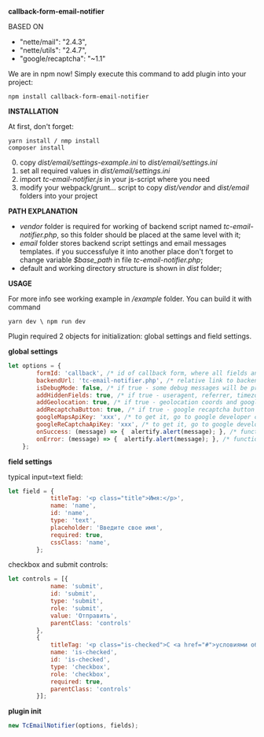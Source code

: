 **callback-form-email-notifier**

BASED ON
* "nette/mail": "2.4.3",
* "nette/utils": "2.4.7",
* "google/recaptcha": "~1.1"

We are in npm now! Simply execute this command to add plugin into your project:
```
npm install callback-form-email-notifier
```

**INSTALLATION**

At first, don't forget:
```
yarn install / nmp install
composer install
```

0. copy *dist/email/settings-example.ini* to *dist/email/settings.ini*
1. set all required values in *dist/email/settings.ini*
2. import  *tc-email-notifier.js* in your js-script where you need
3. modify your webpack/grunt... script to copy *dist/vendor* and *dist/email* folders into your project

**PATH EXPLANATION**
* *vendor* folder is required for working of backend script named *tc-email-notifier.php*, so this folder should be placed at the same level with it;
* *email* folder stores backend script settings and email messages templates. if you successfulye it into another place don't forget to change variable *$base_path* in file *tc-email-notifier.php*;
* default and working directory structure is shown in *dist* folder;


**USAGE**

For more info see working example in */example* folder. You can build it with command 
```
yarn dev \ npm run dev
```

Plugin required 2 objects for initialization: global settings and field settings.

**global settings**
```js
let options = {
		formId: 'callback', /* id of callback form, where all fields and logic will be placed */
		backendUrl: 'tc-email-notifier.php', /* relative link to backend script, that will be executed after submit button pressed */
		isDebugMode: false, /* if true - some debug messages will be printed to console */
		addHiddenFields: true, /* if true - useragent, referrer, timezone, localtime, cookies will be send with all form data  */
		addGeolocation: true, /* if true - geolocation coords and google map will be send with all form data */
		addRecaptchaButton: true, /* if true - google recaptcha button 'i'm not robot' will be added */
		googleMapsApiKey: 'xxx', /* to get it, go to google developer console */
		googleReCaptchaApiKey: 'xxx', /* to get it, go to google developer console */
		onSuccess: (message) => {  alertify.alert(message); }, /* function that will be executed after form successfully submitted   */
		onError: (message) => {  alertify.alert(message); }, /* function that will be executed after form submitted with errors */
	};
```

**field settings**

typical input=text field:
```js
let field = {
			titleTag: '<p class="title">Имя:</p>',
			name: 'name',
			id: 'name',
			type: 'text',
			placeholder: 'Введите свое имя',
			required: true,
			cssClass: 'name',
		};
```

checkbox and submit controls:
```js
let controls = [{
			name: 'submit',
			id: 'submit',
			type: 'submit',
			role: 'submit',
			value: 'Отправить',
			parentClass: 'controls'
		},
		{
			titleTag: '<p class="is-checked">С <a href="#">условиями обработки персональных</a> данных согласен:</p>',
			name: 'is-checked',
			id: 'is-checked',
			type: 'checkbox',
			role: 'checkbox',
			required: true,
			parentClass: 'controls'
		}];
```

**plugin init**
```js
new TcEmailNotifier(options, fields);
```

